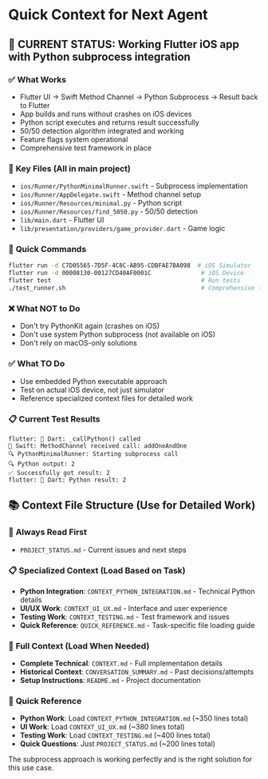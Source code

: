 # Quick Context for Next Agent

## 🎯 **CURRENT STATUS**: Working Flutter iOS app with Python subprocess integration

### ✅ **What Works**
- Flutter UI → Swift Method Channel → Python Subprocess → Result back to Flutter
- App builds and runs without crashes on iOS devices
- Python script executes and returns result successfully
- 50/50 detection algorithm integrated and working
- Feature flags system operational
- Comprehensive test framework in place

### 🔧 **Key Files** (All in main project)
- `ios/Runner/PythonMinimalRunner.swift` - Subprocess implementation
- `ios/Runner/AppDelegate.swift` - Method channel setup  
- `ios/Runner/Resources/minimal.py` - Python script
- `ios/Runner/Resources/find_5050.py` - 50/50 detection
- `lib/main.dart` - Flutter UI
- `lib/presentation/providers/game_provider.dart` - Game logic

### 🚀 **Quick Commands**
```bash
flutter run -d C7D05565-7D5F-4C8C-AB95-CDBFAE7BA098  # iOS Simulator
flutter run -d 00008130-00127CD40AF0001C              # iOS Device
flutter test                                          # Run tests
./test_runner.sh                                      # Comprehensive tests
```

### ❌ **What NOT to Do**
- Don't try PythonKit again (crashes on iOS)
- Don't use system Python subprocess (not available on iOS)
- Don't rely on macOS-only solutions

### ✅ **What TO Do**
- Use embedded Python executable approach
- Test on actual iOS device, not just simulator
- Reference specialized context files for detailed work

### 📋 **Current Test Results**
```
flutter: 🔔 Dart: _callPython() called
🔔 Swift: MethodChannel received call: addOneAndOne
🔍 PythonMinimalRunner: Starting subprocess call
🔍 Python output: 2
✅ Successfully got result: 2
flutter: 🔔 Dart: Python result: 2
```

## 📚 **Context File Structure** (Use for Detailed Work)

### 🚀 **Always Read First**
- `PROJECT_STATUS.md` - Current issues and next steps

### 📋 **Specialized Context** (Load Based on Task)
- **Python Integration**: `CONTEXT_PYTHON_INTEGRATION.md` - Technical Python details
- **UI/UX Work**: `CONTEXT_UI_UX.md` - Interface and user experience
- **Testing Work**: `CONTEXT_TESTING.md` - Test framework and issues
- **Quick Reference**: `QUICK_REFERENCE.md` - Task-specific file loading guide

### 📖 **Full Context** (Load When Needed)
- **Complete Technical**: `CONTEXT.md` - Full implementation details
- **Historical Context**: `CONVERSATION_SUMMARY.md` - Past decisions/attempts
- **Setup Instructions**: `README.md` - Project documentation

### 🎯 **Quick Reference**
- **Python Work**: Load `CONTEXT_PYTHON_INTEGRATION.md` (~350 lines total)
- **UI Work**: Load `CONTEXT_UI_UX.md` (~380 lines total)
- **Testing Work**: Load `CONTEXT_TESTING.md` (~400 lines total)
- **Quick Questions**: Just `PROJECT_STATUS.md` (~200 lines total)

The subprocess approach is working perfectly and is the right solution for this use case. 